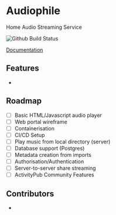 # Audiophile
Home Audio Streaming Service

![Github Build Status](https://github.com/ashleycollinge1/Audiophile/actions/workflows/static.yml/badge.svg?branch=stable)

[Documentation](Documentation/index.md)

## Features

* 

## Roadmap

- [ ] Basic HTML/Javascript audio player
- [ ] Web portal wireframe
- [ ] Containerisation
- [ ] CI/CD Setup
- [ ] Play music from local directory (server)
- [ ] Database support (Postgres)
- [ ] Metadata creation from imports
- [ ] Authorisation/Authentication
- [ ] Server-to-server share streaming
- [ ] ActivityPub Community Features

## Contributors 

*